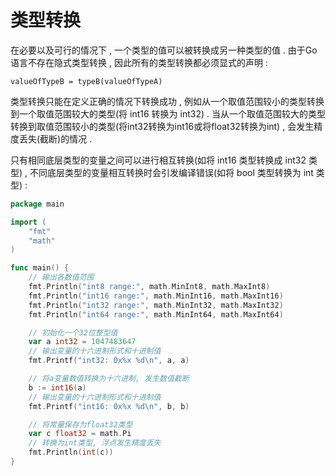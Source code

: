 # 类型转换

在必要以及可行的情况下 , 一个类型的值可以被转换成另一种类型的值 . 由于Go语言不存在隐式类型转换 , 因此所有的类型转换都必须显式的声明 :

```
valueOfTypeB = typeB(valueOfTypeA)
```

类型转换只能在定义正确的情况下转换成功 , 例如从一个取值范围较小的类型转换到一个取值范围较大的类型\(将 int16 转换为 int32\) . 当从一个取值范围较大的类型转换到取值范围较小的类型\(将int32转换为int16或将float32转换为int\) , 会发生精度丢失\(截断\)的情况 .

只有相同底层类型的变量之间可以进行相互转换\(如将 int16 类型转换成 int32 类型\) , 不同底层类型的变量相互转换时会引发编译错误\(如将 bool 类型转换为 int 类型\) :

```go
package main

import (
    "fmt"
    "math"
)

func main() {
    // 输出各数值范围
    fmt.Println("int8 range:", math.MinInt8, math.MaxInt8)
    fmt.Println("int16 range:", math.MinInt16, math.MaxInt16)
    fmt.Println("int32 range:", math.MinInt32, math.MaxInt32)
    fmt.Println("int64 range:", math.MinInt64, math.MaxInt64)

    // 初始化一个32位整型值
    var a int32 = 1047483647
    // 输出变量的十六进制形式和十进制值
    fmt.Printf("int32: 0x%x %d\n", a, a)

    // 将a变量数值转换为十六进制, 发生数值截断
    b := int16(a)
    // 输出变量的十六进制形式和十进制值
    fmt.Printf("int16: 0x%x %d\n", b, b)

    // 将常量保存为float32类型
    var c float32 = math.Pi
    // 转换为int类型, 浮点发生精度丢失
    fmt.Println(int(c))
}
```



